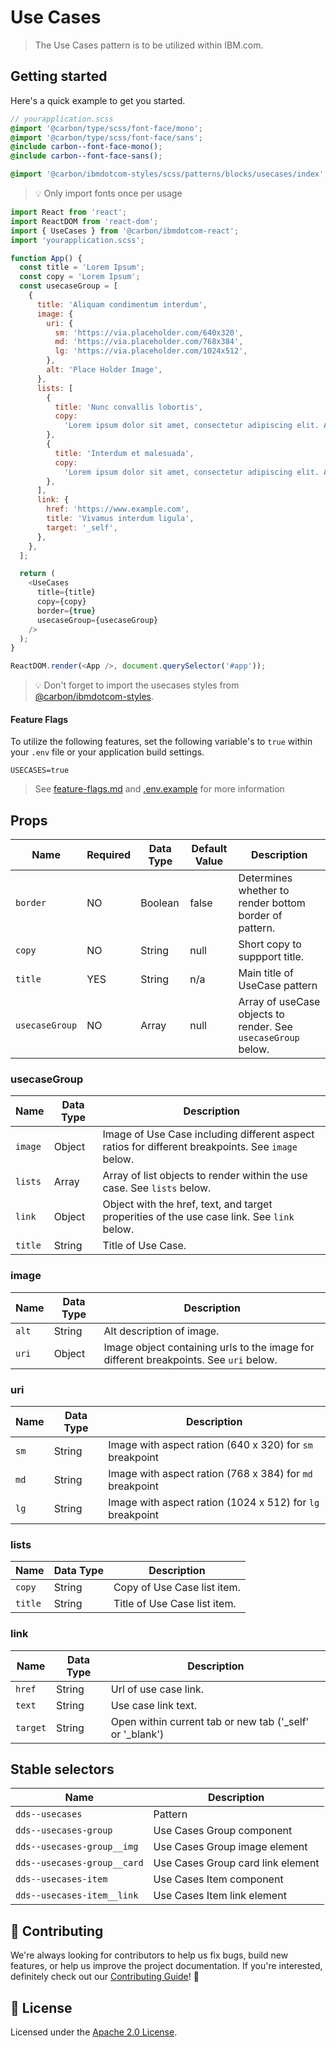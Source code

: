 # Use Cases

> The Use Cases pattern is to be utilized within IBM.com.

## Getting started

Here's a quick example to get you started.

```scss
// yourapplication.scss
@import '@carbon/type/scss/font-face/mono';
@import '@carbon/type/scss/font-face/sans';
@include carbon--font-face-mono();
@include carbon--font-face-sans();

@import '@carbon/ibmdotcom-styles/scss/patterns/blocks/usecases/index';
```

> 💡 Only import fonts once per usage

```javascript
import React from 'react';
import ReactDOM from 'react-dom';
import { UseCases } from '@carbon/ibmdotcom-react';
import 'yourapplication.scss';

function App() {
  const title = 'Lorem Ipsum';
  const copy = 'Lorem Ipsum';
  const usecaseGroup = [
    {
      title: 'Aliquam condimentum interdum',
      image: {
        uri: {
          sm: 'https://via.placeholder.com/640x320',
          md: 'https://via.placeholder.com/768x384',
          lg: 'https://via.placeholder.com/1024x512',
        },
        alt: 'Place Holder Image',
      },
      lists: [
        {
          title: 'Nunc convallis lobortis',
          copy:
            'Lorem ipsum dolor sit amet, consectetur adipiscing elit. Aenean et ultricies est. Mauris iaculis eget dolor nec hendrerit. Phasellus at elit sollicitudin, sodales nulla quis, consequat libero.',
        },
        {
          title: 'Interdum et malesuada',
          copy:
            'Lorem ipsum dolor sit amet, consectetur adipiscing elit. Aenean et ultricies est. Mauris iaculis eget dolor nec hendrerit. Phasellus at elit sollicitudin, sodales nulla quis, consequat libero.',
        },
      ],
      link: {
        href: 'https://www.example.com',
        title: 'Vivamus interdum ligula',
        target: '_self',
      },
    },
  ];

  return (
    <UseCases
      title={title}
      copy={copy}
      border={true}
      usecaseGroup={usecaseGroup}
    />
  );
}

ReactDOM.render(<App />, document.querySelector('#app'));
```

> 💡 Don't forget to import the usecases styles from
> [@carbon/ibmdotcom-styles](https://github.com/carbon-design-system/ibm-dotcom-library/blob/master/packages/styles).

#### Feature Flags

To utilize the following features, set the following variable's to `true` within
your `.env` file or your application build settings.

```
USECASES=true
```

> See
> [feature-flags.md](https://github.com/carbon-design-system/ibm-dotcom-library/blob/master/packages/patterns-react/docs/feature-flags.md)
> and
> [.env.example](https://github.com/carbon-design-system/ibm-dotcom-library/blob/master/packages/patterns-react/.env.example)
> for more information

## Props

| Name           | Required | Data Type | Default Value | Description                                                   |
| -------------- | -------- | --------- | ------------- | ------------------------------------------------------------- |
| `border`       | NO       | Boolean   | false         | Determines whether to render bottom border of pattern.        |
| `copy`         | NO       | String    | null          | Short copy to suppport title.                                 |
| `title`        | YES      | String    | n/a           | Main title of UseCase pattern                                 |
| `usecaseGroup` | NO       | Array     | null          | Array of useCase objects to render. See `usecaseGroup` below. |

### usecaseGroup

| Name    | Data Type | Description                                                                                       |
| ------- | --------- | ------------------------------------------------------------------------------------------------- |
| `image` | Object    | Image of Use Case including different aspect ratios for different breakpoints. See `image` below. |
| `lists` | Array     | Array of list objects to render within the use case. See `lists` below.                           |
| `link`  | Object    | Object with the href, text, and target properities of the use case link. See `link` below.        |
| `title` | String    | Title of Use Case.                                                                                |

### image

| Name  | Data Type | Description                                                                           |
| ----- | --------- | ------------------------------------------------------------------------------------- |
| `alt` | String    | Alt description of image.                                                             |
| `uri` | Object    | Image object containing urls to the image for different breakpoints. See `uri` below. |

### uri

| Name | Data Type | Description                                               |
| ---- | --------- | --------------------------------------------------------- |
| `sm` | String    | Image with aspect ration (640 x 320) for `sm` breakpoint  |
| `md` | String    | Image with aspect ration (768 x 384) for `md` breakpoint  |
| `lg` | String    | Image with aspect ration (1024 x 512) for `lg` breakpoint |

### lists

| Name    | Data Type | Description                  |
| ------- | --------- | ---------------------------- |
| `copy`  | String    | Copy of Use Case list item.  |
| `title` | String    | Title of Use Case list item. |

### link

| Name     | Data Type | Description                                                |
| -------- | --------- | ---------------------------------------------------------- |
| `href`   | String    | Url of use case link.                                      |
| `text`   | String    | Use case link text.                                        |
| `target` | String    | Open within current tab or new tab ('\_self' or '\_blank') |

## Stable selectors

| Name                        | Description                       |
| --------------------------- | --------------------------------- |
| `dds--usecases`             | Pattern                           |
| `dds--usecases-group`       | Use Cases Group component         |
| `dds--usecases-group__img`  | Use Cases Group image element     |
| `dds--usecases-group__card` | Use Cases Group card link element |
| `dds--usecases-item`        | Use Cases Item component          |
| `dds--usecases-item__link`  | Use Cases Item link element       |

## 🙌 Contributing

We're always looking for contributors to help us fix bugs, build new features,
or help us improve the project documentation. If you're interested, definitely
check out our
[Contributing Guide](https://github.com/carbon-design-system/ibm-dotcom-library/blob/master/.github/CONTRIBUTING.md)!
👀

## 📝 License

Licensed under the
[Apache 2.0 License](https://github.com/carbon-design-system/ibm-dotcom-library/blob/master/LICENSE).
